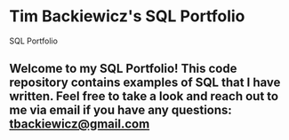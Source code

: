 # Tim Backiewicz's SQL Portfolio 
SQL Portfolio
## Welcome to my SQL Portfolio! This code repository contains examples of SQL that I have written. Feel free to take a look and reach out to me via email if you have any questions: tbackiewicz@gmail.com
